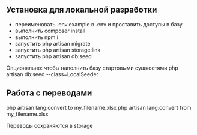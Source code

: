 ## Установка для локальной разработки
- переименовать .env.example  в .env и проставить доступы в базу
- выполнить composer install
- выполнить npm i
- запустить php artisan migrate
- запустить php artisan storage:link
- запустить php artisan db:seed

Опционально: 
чтобы наполнить базу стартовыми сущностями
php artisan db:seed --class=LocalSeeder 


## Работа с переводами
php artisan lang:convert to my_filename.xlsx
php artisan lang:convert from my_filename.xlsx

Переводы сохраняются в storage
